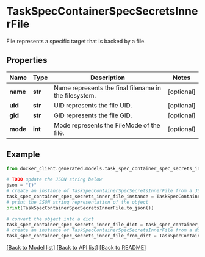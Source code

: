 # TaskSpecContainerSpecSecretsInnerFile

File represents a specific target that is backed by a file. 

## Properties

Name | Type | Description | Notes
------------ | ------------- | ------------- | -------------
**name** | **str** | Name represents the final filename in the filesystem.  | [optional] 
**uid** | **str** | UID represents the file UID. | [optional] 
**gid** | **str** | GID represents the file GID. | [optional] 
**mode** | **int** | Mode represents the FileMode of the file. | [optional] 

## Example

```python
from docker_client.generated.models.task_spec_container_spec_secrets_inner_file import TaskSpecContainerSpecSecretsInnerFile

# TODO update the JSON string below
json = "{}"
# create an instance of TaskSpecContainerSpecSecretsInnerFile from a JSON string
task_spec_container_spec_secrets_inner_file_instance = TaskSpecContainerSpecSecretsInnerFile.from_json(json)
# print the JSON string representation of the object
print(TaskSpecContainerSpecSecretsInnerFile.to_json())

# convert the object into a dict
task_spec_container_spec_secrets_inner_file_dict = task_spec_container_spec_secrets_inner_file_instance.to_dict()
# create an instance of TaskSpecContainerSpecSecretsInnerFile from a dict
task_spec_container_spec_secrets_inner_file_from_dict = TaskSpecContainerSpecSecretsInnerFile.from_dict(task_spec_container_spec_secrets_inner_file_dict)
```
[[Back to Model list]](../README.md#documentation-for-models) [[Back to API list]](../README.md#documentation-for-api-endpoints) [[Back to README]](../README.md)


